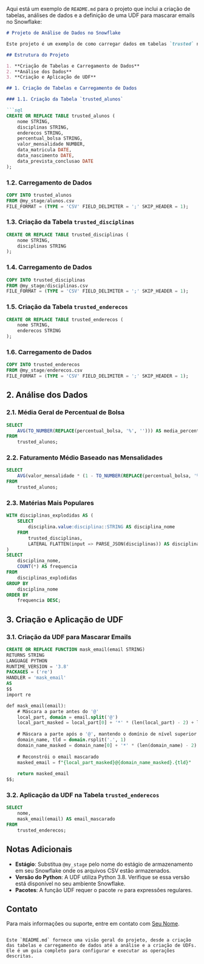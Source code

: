 Aqui está um exemplo de `README.md` para o projeto que inclui a criação de tabelas, análises de dados e a definição de uma UDF para mascarar emails no Snowflake:

```markdown
# Projeto de Análise de Dados no Snowflake

Este projeto é um exemplo de como carregar dados em tabelas `trusted` no Snowflake, realizar análises de dados e aplicar uma User-Defined Function (UDF) em Python para mascarar informações sensíveis. 

## Estrutura do Projeto

1. **Criação de Tabelas e Carregamento de Dados**
2. **Análise dos Dados**
3. **Criação e Aplicação de UDF**

## 1. Criação de Tabelas e Carregamento de Dados

### 1.1. Criação da Tabela `trusted_alunos`

```sql
CREATE OR REPLACE TABLE trusted_alunos (
    nome STRING,
    disciplinas STRING,
    enderecos STRING,
    percentual_bolsa STRING,
    valor_mensalidade NUMBER,
    data_matricula DATE,
    data_nascimento DATE,
    data_prevista_conclusao DATE
);
```

### 1.2. Carregamento de Dados

```sql
COPY INTO trusted_alunos
FROM @my_stage/alunos.csv
FILE_FORMAT = (TYPE = 'CSV' FIELD_DELIMITER = ';' SKIP_HEADER = 1);
```

### 1.3. Criação da Tabela `trusted_disciplinas`

```sql
CREATE OR REPLACE TABLE trusted_disciplinas (
    nome STRING,
    disciplinas STRING
);
```

### 1.4. Carregamento de Dados

```sql
COPY INTO trusted_disciplinas
FROM @my_stage/disciplinas.csv
FILE_FORMAT = (TYPE = 'CSV' FIELD_DELIMITER = ';' SKIP_HEADER = 1);
```

### 1.5. Criação da Tabela `trusted_enderecos`

```sql
CREATE OR REPLACE TABLE trusted_enderecos (
    nome STRING,
    enderecos STRING
);
```

### 1.6. Carregamento de Dados

```sql
COPY INTO trusted_enderecos
FROM @my_stage/enderecos.csv
FILE_FORMAT = (TYPE = 'CSV' FIELD_DELIMITER = ';' SKIP_HEADER = 1);
```

## 2. Análise dos Dados

### 2.1. Média Geral de Percentual de Bolsa

```sql
SELECT 
    AVG(TO_NUMBER(REPLACE(percentual_bolsa, '%', ''))) AS media_percentual_bolsa
FROM 
    trusted_alunos;
```

### 2.2. Faturamento Médio Baseado nas Mensalidades

```sql
SELECT 
    AVG(valor_mensalidade * (1 - TO_NUMBER(REPLACE(percentual_bolsa, '%', '')) / 100)) AS faturamento_medio
FROM 
    trusted_alunos;
```

### 2.3. Matérias Mais Populares

```sql
WITH disciplinas_explodidas AS (
    SELECT 
        disciplina.value:disciplina::STRING AS disciplina_nome
    FROM 
        trusted_disciplinas,
        LATERAL FLATTEN(input => PARSE_JSON(disciplinas)) AS disciplina
)
SELECT 
    disciplina_nome, 
    COUNT(*) AS frequencia
FROM 
    disciplinas_explodidas
GROUP BY 
    disciplina_nome
ORDER BY 
    frequencia DESC;
```

## 3. Criação e Aplicação de UDF

### 3.1. Criação da UDF para Mascarar Emails

```sql
CREATE OR REPLACE FUNCTION mask_email(email STRING)
RETURNS STRING
LANGUAGE PYTHON
RUNTIME_VERSION = '3.8'
PACKAGES = ('re')
HANDLER = 'mask_email'
AS
$$
import re

def mask_email(email):
    # Máscara a parte antes do '@'
    local_part, domain = email.split('@')
    local_part_masked = local_part[0] + '*' * (len(local_part) - 2) + local_part[-1]
    
    # Máscara a parte após o '@', mantendo o domínio de nível superior (TLD)
    domain_name, tld = domain.rsplit('.', 1)
    domain_name_masked = domain_name[0] + '*' * (len(domain_name) - 2) + domain_name[-1]
    
    # Reconstrói o email mascarado
    masked_email = f"{local_part_masked}@{domain_name_masked}.{tld}"
    
    return masked_email
$$;
```

### 3.2. Aplicação da UDF na Tabela `trusted_enderecos`

```sql
SELECT 
    nome, 
    mask_email(email) AS email_mascarado
FROM 
    trusted_enderecos;
```

## Notas Adicionais

- **Estágio**: Substitua `@my_stage` pelo nome do estágio de armazenamento em seu Snowflake onde os arquivos CSV estão armazenados.
- **Versão do Python**: A UDF utiliza Python 3.8. Verifique se essa versão está disponível no seu ambiente Snowflake.
- **Pacotes**: A função UDF requer o pacote `re` para expressões regulares.

## Contato

Para mais informações ou suporte, entre em contato com [Seu Nome](mailto:seu.email@dominio.com).

```

Este `README.md` fornece uma visão geral do projeto, desde a criação das tabelas e carregamento de dados até a análise e a criação de UDFs. Ele é um guia completo para configurar e executar as operações descritas.